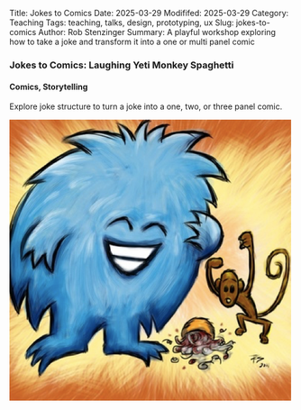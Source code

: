 Title: Jokes to Comics
Date: 2025-03-29
Modififed: 2025-03-29
Category: Teaching
Tags: teaching, talks, design, prototyping, ux
Slug: jokes-to-comics
Author: Rob Stenzinger
Summary: A playful workshop exploring how to take a joke and transform it into a one or multi panel comic

### Jokes to Comics: Laughing Yeti Monkey Spaghetti

#### Comics, Storytelling

Explore joke structure to turn a joke into a one, two, or three panel comic.

![img](/images/workshop-jokes-to-comics.png)
